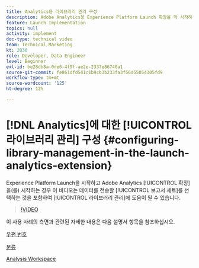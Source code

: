 ```yaml
---
title: Analytics용 라이브러리 관리 구성
description: Adobe Analytics용 Experience Platform Launch 확장을 막 시작하는 경우 이 비디오를 통해 데이터를 전송할 보고서 세트 선택을 포함하여 구성의 라이브러리 관리 부분을 지원할 수 있습니다.
feature: Launch Implementation
topics: null
activity: implement
doc-type: technical video
team: Technical Marketing
kt: 2836
role: Developer, Data Engineer
level: Beginner
exl-id: be28db8a-0de6-4f9f-ae2e-2337e86740a1
source-git-commit: fe861dfd541c1b9cb3b233fa3f56d55054305fd9
workflow-type: tm+mt
source-wordcount: '125'
ht-degree: 12%

---
```


# [!DNL Analytics]에 대한 [!UICONTROL 라이브러리 관리] 구성 {#configuring-library-management-in-the-launch-analytics-extension}

Experience Platform Launch을 시작하고 Adobe Analytics [!UICONTROL 확장]을(를) 시작하는 경우 이 비디오는 데이터를 전송할 [!UICONTROL 보고서 세트]를 선택하는 것을 포함하여 [!UICONTROL 라이브러리 관리]에 도움이 될 수 있습니다.

>[!VIDEO](https://video.tv.adobe.com/v/27092/?quality=12)

이 사용 사례의 측면과 관련된 자세한 내용은 다음 설명서 항목을 참조하십시오.

[우편 번호](https://docs.adobe.com/help/en/analytics/components/variables/dimensions-reports/reports-zip.html)

[분류](https://experienceleague.adobe.com/docs/analytics/components/classifications/c-classifications.html?lang=ko-KR)

[Analysis Workspace](https://experienceleague.adobe.com/docs/analytics/analyze/analysis-workspace/analysis-workspace-features.html)
